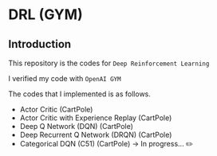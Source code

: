# DRL (GYM)

## Introduction
This repository is the codes for `Deep Reinforcement Learning`

I verified my code with `OpenAI GYM`

The codes that I implemented is as follows.

- Actor Critic (CartPole)
- Actor Critic with Experience Replay (CartPole)
- Deep Q Network (DQN) (CartPole)
- Deep Recurrent Q Network (DRQN) (CartPole)
- Categorical DQN (C51) (CartPole) -> In progress... :pencil2: